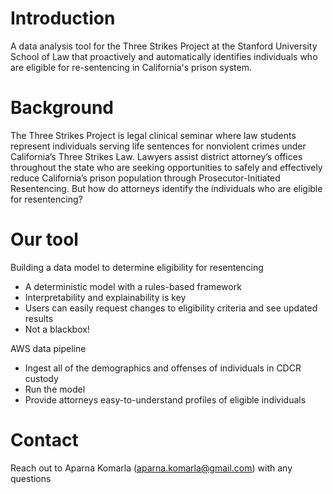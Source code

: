 # Introduction

A data analysis tool for the Three Strikes Project at the Stanford University School of Law that proactively and automatically identifies individuals who are eligible for re-sentencing in California's prison system.

# Background

The Three Strikes Project is legal clinical seminar where law students represent individuals serving life sentences for nonviolent crimes under California’s Three Strikes Law. Lawyers assist district attorney’s offices throughout the state who are seeking opportunities to safely and effectively reduce California’s prison population through Prosecutor-Initiated Resentencing. But how do attorneys identify the individuals who are eligible for resentencing?

# Our tool

Building a data model to determine eligibility for resentencing
- A deterministic model with a rules-based framework
- Interpretability and explainability is key
- Users can easily request changes to eligibility criteria and see updated results
- Not  a blackbox!

AWS data pipeline
- Ingest all of the demographics and offenses of individuals in CDCR custody
- Run the model
- Provide attorneys easy-to-understand profiles of eligible individuals

# Contact

Reach out to Aparna Komarla (aparna.komarla@gmail.com) with any questions
 
